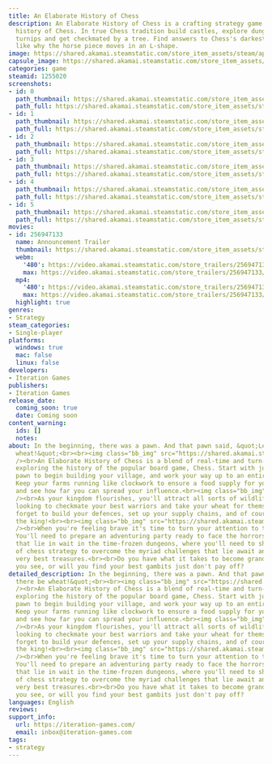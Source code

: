 ```yaml
---
title: An Elaborate History of Chess
description: An Elaborate History of Chess is a crafting strategy game touring the
  history of Chess. In true Chess tradition build castles, explore dungeons, farm
  turnips and get checkmated by a tree. Find answers to Chess's darkest questions,
  like why the horse piece moves in an L-shape.
image: https://shared.akamai.steamstatic.com/store_item_assets/steam/apps/1255020/header.jpg?t=1732531444
capsule_image: https://shared.akamai.steamstatic.com/store_item_assets/steam/apps/1255020/capsule_231x87.jpg?t=1732531444
categories: game
steamid: 1255020
screenshots:
- id: 0
  path_thumbnail: https://shared.akamai.steamstatic.com/store_item_assets/steam/apps/1255020/ss_ebdafbe7d036827251a29217eedd70a9a5cf0d2a.600x338.jpg?t=1732531444
  path_full: https://shared.akamai.steamstatic.com/store_item_assets/steam/apps/1255020/ss_ebdafbe7d036827251a29217eedd70a9a5cf0d2a.1920x1080.jpg?t=1732531444
- id: 1
  path_thumbnail: https://shared.akamai.steamstatic.com/store_item_assets/steam/apps/1255020/ss_ae20e1d677fba2767e94bdba7918e3394a3412b8.600x338.jpg?t=1732531444
  path_full: https://shared.akamai.steamstatic.com/store_item_assets/steam/apps/1255020/ss_ae20e1d677fba2767e94bdba7918e3394a3412b8.1920x1080.jpg?t=1732531444
- id: 2
  path_thumbnail: https://shared.akamai.steamstatic.com/store_item_assets/steam/apps/1255020/ss_387065c4a31a0ed6ee93c7ea56d7f0472b9e68fa.600x338.jpg?t=1732531444
  path_full: https://shared.akamai.steamstatic.com/store_item_assets/steam/apps/1255020/ss_387065c4a31a0ed6ee93c7ea56d7f0472b9e68fa.1920x1080.jpg?t=1732531444
- id: 3
  path_thumbnail: https://shared.akamai.steamstatic.com/store_item_assets/steam/apps/1255020/ss_93fd144ad6d0eff5bf03c29e63611c74d5ba909f.600x338.jpg?t=1732531444
  path_full: https://shared.akamai.steamstatic.com/store_item_assets/steam/apps/1255020/ss_93fd144ad6d0eff5bf03c29e63611c74d5ba909f.1920x1080.jpg?t=1732531444
- id: 4
  path_thumbnail: https://shared.akamai.steamstatic.com/store_item_assets/steam/apps/1255020/ss_2a7338a71332986344e6f6f464075b82e58acc75.600x338.jpg?t=1732531444
  path_full: https://shared.akamai.steamstatic.com/store_item_assets/steam/apps/1255020/ss_2a7338a71332986344e6f6f464075b82e58acc75.1920x1080.jpg?t=1732531444
- id: 5
  path_thumbnail: https://shared.akamai.steamstatic.com/store_item_assets/steam/apps/1255020/ss_1e9934c3a72eea88eb2ca6ec1e5ca237d5e6b515.600x338.jpg?t=1732531444
  path_full: https://shared.akamai.steamstatic.com/store_item_assets/steam/apps/1255020/ss_1e9934c3a72eea88eb2ca6ec1e5ca237d5e6b515.1920x1080.jpg?t=1732531444
movies:
- id: 256947133
  name: Announcement Trailer
  thumbnail: https://shared.akamai.steamstatic.com/store_item_assets/steam/apps/256947133/movie.293x165.jpg?t=1684587910
  webm:
    '480': https://video.akamai.steamstatic.com/store_trailers/256947133/movie480_vp9.webm?t=1684587910
    max: https://video.akamai.steamstatic.com/store_trailers/256947133/movie_max_vp9.webm?t=1684587910
  mp4:
    '480': https://video.akamai.steamstatic.com/store_trailers/256947133/movie480.mp4?t=1684587910
    max: https://video.akamai.steamstatic.com/store_trailers/256947133/movie_max.mp4?t=1684587910
  highlight: true
genres:
- Strategy
steam_categories:
- Single-player
platforms:
  windows: true
  mac: false
  linux: false
developers:
- Iteration Games
publishers:
- Iteration Games
release_date:
  coming_soon: true
  date: Coming soon
content_warning:
  ids: []
  notes:
about: In the beginning, there was a pawn. And that pawn said, &quot;Let there be
  wheat!&quot;<br><br><img class="bb_img" src="https://shared.akamai.steamstatic.com/store_item_assets/steam/apps/1255020/extras/BuildAKingdom.png?t=1732531444"
  /><br>An Elaborate History of Chess is a blend of real-time and turn-based strategy,
  exploring the history of the popular board game, Chess. Start with just one lowly
  pawn to begin building your village, and work your way up to an entire kingdom.
  Keep your farms running like clockwork to ensure a food supply for your pieces,
  and see how far you can spread your influence.<br><img class="bb_img" src="https://shared.akamai.steamstatic.com/store_item_assets/steam/apps/1255020/extras/DefendYourHome.png?t=1732531444"
  /><br>As your kingdom flourishes, you'll attract all sorts of wildlife and monsters
  looking to checkmate your best warriors and take your wheat for themselves. Don't
  forget to build your defences, set up your supply chains, and of course, protect
  the king!<br><br><img class="bb_img" src="https://shared.akamai.steamstatic.com/store_item_assets/steam/apps/1255020/extras/ConquerDungeons.png?t=1732531444"
  /><br>When you're feeling brave it's time to turn your attention to the dungeons.
  You'll need to prepare an adventuring party ready to face the horrors and puzzles
  that lie in wait in the time-frozen dungeons, where you'll need to show your mastery
  of chess strategy to overcome the myriad challenges that lie await and steal the
  very best treasures.<br><br>Do you have what it takes to become grandmaster of all
  you see, or will you find your best gambits just don't pay off?
detailed_description: In the beginning, there was a pawn. And that pawn said, &quot;Let
  there be wheat!&quot;<br><br><img class="bb_img" src="https://shared.akamai.steamstatic.com/store_item_assets/steam/apps/1255020/extras/BuildAKingdom.png?t=1732531444"
  /><br>An Elaborate History of Chess is a blend of real-time and turn-based strategy,
  exploring the history of the popular board game, Chess. Start with just one lowly
  pawn to begin building your village, and work your way up to an entire kingdom.
  Keep your farms running like clockwork to ensure a food supply for your pieces,
  and see how far you can spread your influence.<br><img class="bb_img" src="https://shared.akamai.steamstatic.com/store_item_assets/steam/apps/1255020/extras/DefendYourHome.png?t=1732531444"
  /><br>As your kingdom flourishes, you'll attract all sorts of wildlife and monsters
  looking to checkmate your best warriors and take your wheat for themselves. Don't
  forget to build your defences, set up your supply chains, and of course, protect
  the king!<br><br><img class="bb_img" src="https://shared.akamai.steamstatic.com/store_item_assets/steam/apps/1255020/extras/ConquerDungeons.png?t=1732531444"
  /><br>When you're feeling brave it's time to turn your attention to the dungeons.
  You'll need to prepare an adventuring party ready to face the horrors and puzzles
  that lie in wait in the time-frozen dungeons, where you'll need to show your mastery
  of chess strategy to overcome the myriad challenges that lie await and steal the
  very best treasures.<br><br>Do you have what it takes to become grandmaster of all
  you see, or will you find your best gambits just don't pay off?
languages: English
reviews:
support_info:
  url: https://iteration-games.com/
  email: inbox@iteration-games.com
tags:
- strategy
---
```

